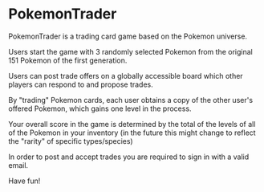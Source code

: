 # PokemonTrader
PokemonTrader is a trading card game based on the Pokemon universe.

Users start the game with 3 randomly selected Pokemon from the original 151 Pokemon of the first generation.

Users can post trade offers on a globally accessible board which other players can respond to and propose trades.

By "trading" Pokemon cards, each user obtains a copy of the other user's offered Pokemon, which gains one level in the process.

Your overall score in the game is determined by the total of the levels of all of the Pokemon in your inventory
(in the future this might change to reflect the "rarity" of specific types/species)

In order to post and accept trades you are required to sign in with a valid email.

Have fun!